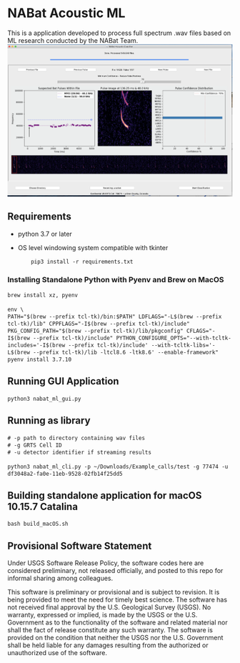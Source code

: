 # NABat Acoustic ML

This is a application developed to process full spectrum .wav files based on ML research conducted by the NABat Team.
![Example Interface](Example_Interface.png)
## Requirements

- python 3.7 or later
- OS level windowing system compatible with tkinter

  ```
      pip3 install -r requirements.txt
  ```

### Installing Standalone Python with Pyenv and Brew on MacOS

```
brew install xz, pyenv

env \
PATH="$(brew --prefix tcl-tk)/bin:$PATH" LDFLAGS="-L$(brew --prefix tcl-tk)/lib" CPPFLAGS="-I$(brew --prefix tcl-tk)/include" PKG_CONFIG_PATH="$(brew --prefix tcl-tk)/lib/pkgconfig" CFLAGS="-I$(brew --prefix tcl-tk)/include" PYTHON_CONFIGURE_OPTS="--with-tcltk-includes='-I$(brew --prefix tcl-tk)/include' --with-tcltk-libs='-L$(brew --prefix tcl-tk)/lib -ltcl8.6 -ltk8.6' --enable-framework" pyenv install 3.7.10
```

## Running GUI Application

```
python3 nabat_ml_gui.py
```

## Running as library

```
# -p path to directory containing wav files
# -g GRTS Cell ID
# -u detector identifier if streaming results

python3 nabat_ml_cli.py -p ~/Downloads/Example_calls/test -g 77474 -u df3048a2-fa0e-11eb-9528-02fb14f25dd5
```

## Building standalone application for macOS 10.15.7 Catalina

```
bash build_macOS.sh
```

## Provisional Software Statement

Under USGS Software Release Policy, the software codes here are considered preliminary, not released officially, and posted to this repo for informal sharing among colleagues.

This software is preliminary or provisional and is subject to revision. It is being provided to meet the need for timely best science. The software has not received final approval by the U.S. Geological Survey (USGS). No warranty, expressed or implied, is made by the USGS or the U.S. Government as to the functionality of the software and related material nor shall the fact of release constitute any such warranty. The software is provided on the condition that neither the USGS nor the U.S. Government shall be held liable for any damages resulting from the authorized or unauthorized use of the software.
